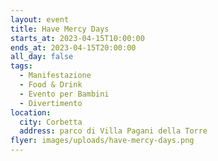 ```yaml
---
layout: event
title: Have Mercy Days
starts_at: 2023-04-15T10:00:00
ends_at: 2023-04-15T20:00:00
all_day: false
tags:
  - Manifestazione
  - Food & Drink
  - Evento per Bambini
  - Divertimento
location:
  city: Corbetta
  address: parco di Villa Pagani della Torre
flyer: images/uploads/have-mercy-days.png
---
```

